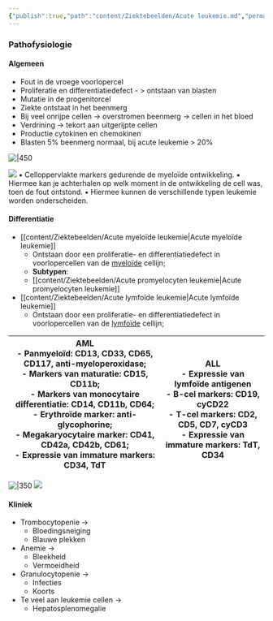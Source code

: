 ```yaml
---
{"publish":true,"path":"content/Ziektebeelden/Acute leukemie.md","permalink":"/content/ziektebeelden/acute-leukemie/","title":"Acute leukemie","tags":["Oncologie/Hemato-oncologie","Interne_geneeskunde/Hematologie","Ziektebeeld"]}
---
```



### Pathofysiologie
#### Algemeen
- Fout in de vroege voorlopercel
- Proliferatie en differentiatiedefect - > ontstaan van blasten
- Mutatie in de progenitorcel 
- Ziekte ontstaat in het beenmerg
- Bij veel onrijpe cellen -> overstromen beenmerg -> cellen in het bloed
- Verdrining -> tekort aan uitgerijpte cellen
- Productie cytokinen en chemokinen
- Blasten 5% beenmerg normaal, bij acute leukemie > 20%

![|450](https://i.imgur.com/02e10GZ.png)

![](https://i.imgur.com/lk6Wplc.png)
▪︎ Celloppervlakte markers gedurende de myeloïde ontwikkeling. 
▪︎ Hiermee kan je achterhalen op welk moment in de ontwikkeling de cell was, toen de fout ontstond. 
▪︎ Hiermee kunnen de verschillende typen leukemie worden onderscheiden. 




#### Differentiatie
- [[content/Ziektebeelden/Acute myeloïde leukemie\|Acute myeloïde leukemie]]
	- Ontstaan door een proliferatie- en differentiatiedefect in voorlopercellen van de <u>myeloïde</u> cellijn;
	- **Subtypen**:
	- [[content/Ziektebeelden/Acute promyelocyten leukemie\|Acute promyelocyten leukemie]]
- [[content/Ziektebeelden/Acute lymfoïde leukemie\|Acute lymfoïde leukemie]]
	- Ontstaan door een proliferatie- en differentiatiedefect in voorlopercellen van de <u>lymfoïde</u> cellijn;

| **AML**<br>- **Panmyeloïd**: CD13, CD33, CD65, CD117, anti-myeloperoxidase;<br>- **Markers van maturatie**: CD15, CD11b;<br>- **Markers van monocytaire differentiatie**: CD14, CD11b, CD64;<br>- **Erythroïde marker:** anti-glycophorine;<br>- **Megakaryocytaire marker:** CD41, CD42a, CD42b, CD61;<br>- **Expressie van immature markers**: CD34, TdT<br> | <br>**ALL**<br>- **Expressie van lymfoïde antigenen**<br>	- B-cel markers: CD19, cyCD22<br>	- T-cel markers: CD2, CD5, CD7, cyCD3<br>- **Expressie van immature markers**: TdT, CD34 |
| ---- | ---- |





![|350](https://i.imgur.com/FuUfbvj.png)
![](https://i.imgur.com/8HScmV7.png)

#### Kliniek

- Trombocytopenie → 
	- Bloedingsneiging
	- Blauwe plekken
- Anemie → 
	- Bleekheid
	- Vermoeidheid
- Granulocytopenie → 
	- Infecties
	- Koorts
- Te veel aan leukemie cellen → 
	- Hepatosplenomegalie



